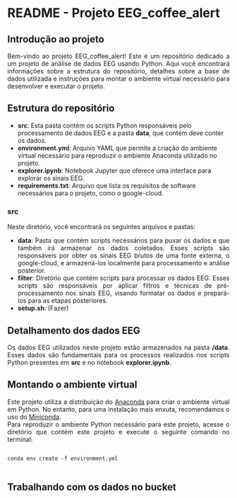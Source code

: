 <h1>README - Projeto EEG_coffee_alert</h1>

<div align="justify">
<h2>Introdução ao projeto</h2>
Bem-vindo ao projeto EEG_coffee_alert! Este é um repositório dedicado a um projeto de análise de dados EEG usando Python. Aqui você encontrará informações sobre a estrutura do repositório, detalhes sobre a base de dados utilizada e instruções para montar o ambiente virtual necessário para desenvolver e executar o projeto.
</div>

<div align="left">
<h2>Estrutura do repositório</h2>
  <ul>
    <li><b>src</b>: Esta pasta contém os scripts Python responsáveis pelo processamento de dados EEG e a pasta <b>data</b>, que contém deve conter os dados.</li>
    <li><b>environment.yml</b>: Arquivo YAML que permite a criação do ambiente virtual necessário para reproduzir o ambiente Anaconda utilizado no projeto.</li>
    <li><b>explorer.ipynb</b>: Notebook Jupyter que oferece uma interface para explorar os sinais EEG.</li>
    <li><b>requirements.txt</b>: Arquivo que lista os requisitos de software necessários para o projeto, como o google-cloud.</li>
  </ul>
</div>

<div align="justify">
<h3>src</h3>
<p>Neste diretório, você encontrará os seguintes arquivos e pastas:</p>
  <ul>
    <li><b>data</b>: Pasta que contém scripts necessários para puxar os dados e que também irá armazenar os dados coletados. Esses scripts são responsáveis por obter os sinais EEG brutos de uma fonte externa, o google-cloud, e armazená-los localmente para processamento e análise posterior.</li>
    <li><b>filter</b>: Diretório que contém scripts para processar os dados EEG. Esses scripts são responsáveis por aplicar filtros e técnicas de pré-processamento nos sinais EEG, visando formatar os dados e prepará-los para as etapas posteriores.</li>
    <li><b>setup.sh</b>: (Fazer)</li>
  </ul>
</div>

<div align="justify">
<h2>Detalhamento dos dados EEG</h2>
Os dados EEG utilizados neste projeto estão armazenados na pasta <b>/data</b>. Esses dados são fundamentais para os processos realizados nos scripts Python presentes em <b>src</b> e no notebook <b>explorer.ipynb</b>.
</div>

<div align="justify">
<h2>Montando o ambiente virtual</h2>
Este projeto utiliza a distribuição do <a href="https://www.anaconda.com/products/distribution">Anaconda</a> para criar o ambiente virtual em Python. No entanto, para uma instalação mais enxuta, recomendamos o uso do <a href="https://docs.conda.io/en/latest/miniconda.html">Miniconda</a>.
</div>

<div align="justify">
Para reproduzir o ambiente Python necessário para este projeto, acesse o diretório que contém este projeto e execute o seguinte comando no terminal:
</div>

<pre>
<code>
conda env create -f environment.yml
</code>
</pre>

## Trabalhando com os dados no bucket

